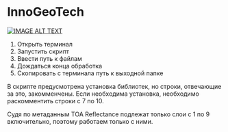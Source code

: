 # InnoGeoTech
[![IMAGE ALT TEXT](http://img.youtube.com/vi/2SjQx3PZUYA/0.jpg)](http://www.youtube.com/watch?v=2SjQx3PZUYA "Video Title")

1) Открыть терминал
2) Запустить скрипт
3) Ввести путь к файлам
4) Дождаться конца обработка
5) Скопировать с терминала путь к выходной папке

В скрипте предусмотрена установка библиотек, но строки, отвечающие за это, закомменчены. Если необходима установка, необходимо раскомментить строки с 7 по 10.

Судя по метаданным TOA Reflectance подлежат только слои с 1 по 9 включительно, поэтому работаем только с ними.
